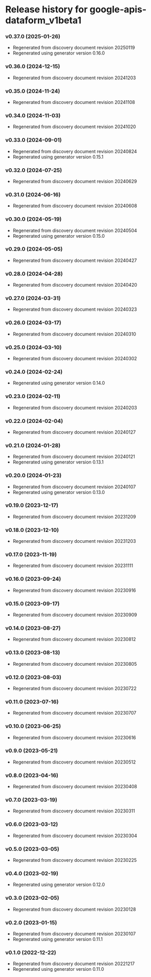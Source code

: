# Release history for google-apis-dataform_v1beta1

### v0.37.0 (2025-01-26)

* Regenerated from discovery document revision 20250119
* Regenerated using generator version 0.16.0

### v0.36.0 (2024-12-15)

* Regenerated from discovery document revision 20241203

### v0.35.0 (2024-11-24)

* Regenerated from discovery document revision 20241108

### v0.34.0 (2024-11-03)

* Regenerated from discovery document revision 20241020

### v0.33.0 (2024-09-01)

* Regenerated from discovery document revision 20240824
* Regenerated using generator version 0.15.1

### v0.32.0 (2024-07-25)

* Regenerated from discovery document revision 20240629

### v0.31.0 (2024-06-16)

* Regenerated from discovery document revision 20240608

### v0.30.0 (2024-05-19)

* Regenerated from discovery document revision 20240504
* Regenerated using generator version 0.15.0

### v0.29.0 (2024-05-05)

* Regenerated from discovery document revision 20240427

### v0.28.0 (2024-04-28)

* Regenerated from discovery document revision 20240420

### v0.27.0 (2024-03-31)

* Regenerated from discovery document revision 20240323

### v0.26.0 (2024-03-17)

* Regenerated from discovery document revision 20240310

### v0.25.0 (2024-03-10)

* Regenerated from discovery document revision 20240302

### v0.24.0 (2024-02-24)

* Regenerated using generator version 0.14.0

### v0.23.0 (2024-02-11)

* Regenerated from discovery document revision 20240203

### v0.22.0 (2024-02-04)

* Regenerated from discovery document revision 20240127

### v0.21.0 (2024-01-28)

* Regenerated from discovery document revision 20240121
* Regenerated using generator version 0.13.1

### v0.20.0 (2024-01-23)

* Regenerated from discovery document revision 20240107
* Regenerated using generator version 0.13.0

### v0.19.0 (2023-12-17)

* Regenerated from discovery document revision 20231209

### v0.18.0 (2023-12-10)

* Regenerated from discovery document revision 20231203

### v0.17.0 (2023-11-19)

* Regenerated from discovery document revision 20231111

### v0.16.0 (2023-09-24)

* Regenerated from discovery document revision 20230916

### v0.15.0 (2023-09-17)

* Regenerated from discovery document revision 20230909

### v0.14.0 (2023-08-27)

* Regenerated from discovery document revision 20230812

### v0.13.0 (2023-08-13)

* Regenerated from discovery document revision 20230805

### v0.12.0 (2023-08-03)

* Regenerated from discovery document revision 20230722

### v0.11.0 (2023-07-16)

* Regenerated from discovery document revision 20230707

### v0.10.0 (2023-06-25)

* Regenerated from discovery document revision 20230616

### v0.9.0 (2023-05-21)

* Regenerated from discovery document revision 20230512

### v0.8.0 (2023-04-16)

* Regenerated from discovery document revision 20230408

### v0.7.0 (2023-03-19)

* Regenerated from discovery document revision 20230311

### v0.6.0 (2023-03-12)

* Regenerated from discovery document revision 20230304

### v0.5.0 (2023-03-05)

* Regenerated from discovery document revision 20230225

### v0.4.0 (2023-02-19)

* Regenerated using generator version 0.12.0

### v0.3.0 (2023-02-05)

* Regenerated from discovery document revision 20230128

### v0.2.0 (2023-01-15)

* Regenerated from discovery document revision 20230107
* Regenerated using generator version 0.11.1

### v0.1.0 (2022-12-22)

* Regenerated from discovery document revision 20221217
* Regenerated using generator version 0.11.0

